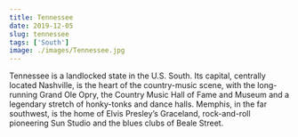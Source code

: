 ```yaml
---
title: Tennessee
date: 2019-12-05
slug: tennessee
tags: ['South']
image: ./images/Tennessee.jpg
---
```


Tennessee is a landlocked state in the U.S. South. Its capital, centrally located Nashville, is the heart of the country-music scene, with the long-running Grand Ole Opry, the Country Music Hall of Fame and Museum and a legendary stretch of honky-tonks and dance halls. Memphis, in the far southwest, is the home of Elvis Presley’s Graceland, rock-and-roll pioneering Sun Studio and the blues clubs of Beale Street.